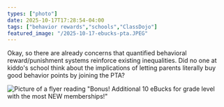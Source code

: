 ```yaml
---
types: ["photo"]
date: 2025-10-17T17:28:54-04:00
tags: ["behavior rewards","schools","ClassDojo"]
featured_image: "/2025-10-17-ebucks-pta.JPEG"
---
```

Okay, so there are already concerns that quantified behavioral reward/punishment systems reinforce existing inequalities. Did no one at kiddo's school think about the implications of letting parents literally buy good behavior points by joining the PTA?

![Picture of a flyer reading "Bonus! Additional 10 eBucks for grade level with the most NEW memberships!"](/2025-10-17-ebucks-pta.JPEG)